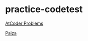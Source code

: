 # practice-codetest

[AtCoder Problems](https://kenkoooo.com/atcoder/#/table/ae_hiyoko3)

[Paiza](https://paiza.jp/challenges/info)
